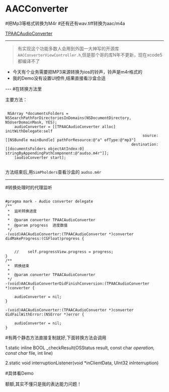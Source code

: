 AACConverter
============
#把Mp3等格式转换为M4r
#还有还有wav.tiff转换为aac/m4a

[TPAACAudioConverter](https://github.com/namebryant/TPAACAudioConverter)

---

>	有实现这个功能多数人会用到外国一大神写的开源库`AACConverterViewController.h`,但是那个哥的库N年不更新，现在xcode5都编译不了
>

*	今天有个业务需要把MP3来源转换为ios的铃声，铃声是m4r格式的
*	我的Demo没有设置UI控件,结果直接看沙盒合适




</code>
---
#在转换方法里


主要方法：
```objc

 NSArray *documentsFolders = NSSearchPathForDirectoriesInDomains(NSDocumentDirectory, NSUserDomainMask, YES);
    audioConverter = [[TPAACAudioConverter alloc] initWithDelegate:self
                                                             source:[[NSBundle mainBundle] pathForResource:@"a" ofType:@"mp3"]
                                                        destination:[[documentsFolders objectAtIndex:0] stringByAppendingPathComponent:@"audso.m4r"]];
    [audioConverter start];
    
```    
 方法结束后,用`SimPholders`查看沙盒的 `audso.m4r  ` 

---

#转换处理时的代理监听

```objc

#pragma mark - Audio converter delegate
/**
 *  监听转换进度
 *
 *  @param converter TPAACAudioConverter
 *  @param progress  进度数值
 */
-(void)AACAudioConverter:(TPAACAudioConverter *)converter didMakeProgress:(CGFloat)progress {
    
    
    //    self.progressView.progress = progress;
}
/**
 *  转换结束
 *
 *  @param converter TPAACAudioConverter
 */
-(void)AACAudioConverterDidFinishConversion:(TPAACAudioConverter *)converter {
    
    audioConverter = nil;
}

-(void)AACAudioConverter:(TPAACAudioConverter *)converter didFailWithError:(NSError *)error {
   
    audioConverter = nil;
}

```

#有两个静态方法直接复制就好,下面转换方法会调用

1.static inline BOOL _checkResult(OSStatus result, const char *operation, const char* file, int line) 

2.static void interruptionListener(void *inClientData, UInt32 inInterruption)

#具体看Demo

额额,其实不懂只是我的表达能力问题！
